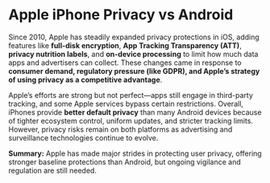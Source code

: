 # Apple iPhone Privacy vs Android

Since 2010, Apple has steadily expanded privacy protections in iOS, adding features like **full-disk encryption**, **App Tracking Transparency (ATT)**, **privacy nutrition labels**, and **on-device processing** to limit how much data apps and advertisers can collect. These changes came in response to **consumer demand, regulatory pressure (like GDPR), and Apple’s strategy of using privacy as a competitive advantage**.

Apple’s efforts are strong but not perfect—apps still engage in third-party tracking, and some Apple services bypass certain restrictions. Overall, iPhones provide **better default privacy** than many Android devices because of tighter ecosystem control, uniform updates, and stricter tracking limits. However, privacy risks remain on both platforms as advertising and surveillance technologies continue to evolve.

**Summary:** Apple has made major strides in protecting user privacy, offering stronger baseline protections than Android, but ongoing vigilance and regulation are still needed.
